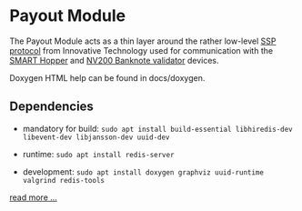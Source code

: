 # Payout Module

The Payout Module  acts as a thin layer
around the rather low-level [SSP protocol][itl-ssp]
from Innovative Technology used for communication with the [SMART Hopper][itl-hw-hopper]
and [NV200 Banknote validator][itl-hw-validator] devices.

Doxygen HTML help can be found in docs/doxygen.

## Dependencies

* mandatory for build: `sudo apt install build-essential libhiredis-dev libevent-dev libjansson-dev uuid-dev` 

* runtime: `sudo apt install redis-server`

* development: `sudo apt install doxygen graphviz uuid-runtime valgrind redis-tools`

[read more ...](docs/overview.md)

[itl-ssp]: http://innovative-technology.com/product-files/ssp-manuals/smart-payout-ssp-manual.pdf
[itl-hw-hopper]: http://innovative-technology.com/products/products-main/210-smart-hopper
[itl-hw-validator]: http://innovative-technology.com/products/products-main/90-nv200
